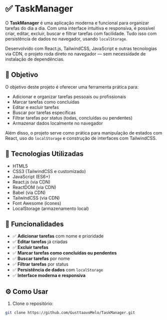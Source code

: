# ✅ TaskManager

O **TaskManager** é uma aplicação moderna e funcional para organizar tarefas do dia a dia. Com uma interface intuitiva e responsiva, é possível criar, editar, excluir, buscar e filtrar tarefas com facilidade. Tudo isso com persistência de dados no navegador, usando `localStorage`.

Desenvolvido com React.js, TailwindCSS, JavaScript e outras tecnologias via CDN, o projeto roda direto no navegador — sem necessidade de instalação de dependências.

## 🎯 Objetivo

O objetivo deste projeto é oferecer uma ferramenta prática para:

- Adicionar e organizar tarefas pessoais ou profissionais
- Marcar tarefas como concluídas
- Editar e excluir tarefas
- Buscar por tarefas específicas
- Filtrar tarefas por status (todas, concluídas ou pendentes)
- Armazenar dados localmente no navegador

Além disso, o projeto serve como prática para manipulação de estados com React, uso do `localStorage` e construção de interfaces com TailwindCSS.

## 🧰 Tecnologias Utilizadas

- HTML5
- CSS3 (TailwindCSS e customizado)
- JavaScript (ES6+)
- React.js (via CDN)
- ReactDOM (via CDN)
- Babel (via CDN)
- TailwindCSS (via CDN)
- Font Awesome (ícones)
- LocalStorage (armazenamento local)

## 🚀 Funcionalidades

- ✅ **Adicionar tarefas** com nome e prioridade
- ✅ **Editar tarefas** já criadas
- ✅ **Excluir tarefas**
- ✅ **Marcar tarefas como concluídas ou pendentes**
- ✅ **Buscar tarefas** por nome
- ✅ **Filtrar tarefas** por status
- ✅ **Persistência de dados** com `localStorage`
- ✅ **Interface moderna e responsiva**

## ⚙️ Como Usar

1. Clone o repositório:

```bash
git clone https://github.com/GusttaavoMelo/TaskManager.git

